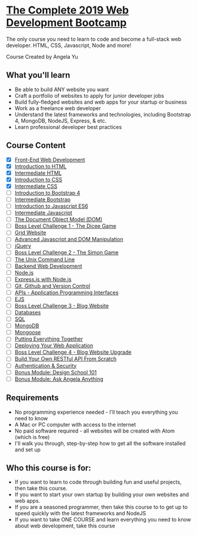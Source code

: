 # [The Complete 2019 Web Development Bootcamp](https://www.udemy.com/course/the-complete-web-development-bootcamp/)

The only course you need to learn to code and become a full-stack web developer. HTML, CSS, Javascript, Node and more!

Course Created by Angela Yu

## What you'll learn
- Be able to build ANY website you want
- Craft a portfolio of websites to apply for junior developer jobs
- Build fully-fledged websites and web apps for your startup or business
- Work as a freelance web developer
- Understand the latest frameworks and technologies, including Bootstrap 4, MongoDB, NodeJS, Express, & etc.
- Learn professional developer best practices

## Course Content
- [x] [Front-End Web Development](01-front-end-web-development)
- [x] [Introduction to HTML](02-html)
- [x] [Intermediate HTML](02-html)
- [x] [Introduction to CSS](03-css)
- [x] [Intermediate CSS](03-css)
- [ ] [Introduction to Bootstrap 4]()
- [ ] [Intermediate Bootstrap]()
- [ ] [Introduction to Javascript ES6]()
- [ ] [Intermediate Javascript]()
- [ ] [The Document Object Model (DOM)]()
- [ ] [Boss Level Challenge 1 - The Dicee Game]()
- [ ] [Grid Website]()
- [ ] [Advanced Javascript and DOM Manipulation]()
- [ ] [jQuery]()
- [ ] [Boss Level Challenge 2 - The Simon Game]()
- [ ] [The Unix Command Line]()
- [ ] [Backend Web Development]()
- [ ] [Node.js]()
- [ ] [Express.js with Node.js]()
- [ ] [Git, Github and Version Control]()
- [ ] [APIs - Application Programming Interfaces]()
- [ ] [EJS]()
- [ ] [Boss Level Challenge 3 - Blog Website]()
- [ ] [Databases]()
- [ ] [SQL]()
- [ ] [MongoDB]()
- [ ] [Mongoose]()
- [ ] [Putting Everything Together]()
- [ ] [Deploying Your Web Application]()
- [ ] [Boss Level Challenge 4 - Blog Website Upgrade]()
- [ ] [Build Your Own RESTful API From Scratch]()
- [ ] [Authentication & Security]()
- [ ] [Bonus Module: Design School 101]()
- [ ] [Bonus Module: Ask Angela Anything]()

## Requirements
- No programming experience needed - I'll teach you everything you need to know
- A Mac or PC computer with access to the internet
- No paid software required - all websites will be created with Atom (which is free)
- I'll walk you through, step-by-step how to get all the software installed and set up

## Who this course is for:
- If you want to learn to code through building fun and useful projects, then take this course.
- If you want to start your own startup by building your own websites and web apps.
- If you are a seasoned programmer, then take this course to to get up to speed quickly with the latest frameworks and NodeJS
- If you want to take ONE COURSE and learn everything you need to know about web development, take this course
